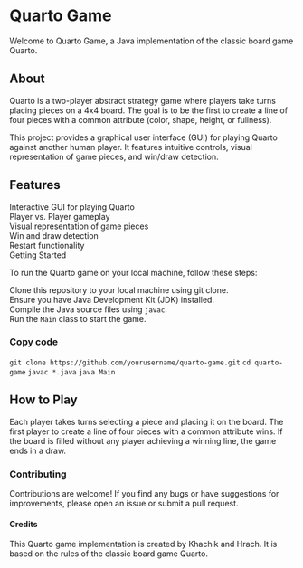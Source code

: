 <h1>Quarto Game</h1>

Welcome to Quarto Game, a Java implementation of the classic board game Quarto.

<h2>About</h2>

Quarto is a two-player abstract strategy game where players take turns placing pieces on a 4x4 board. The goal is to be the first to create a line of four pieces with a common attribute (color, shape, height, or fullness).

This project provides a graphical user interface (GUI) for playing Quarto against another human player. It features intuitive controls, visual representation of game pieces, and win/draw detection.

<h2>Features</h2>

Interactive GUI for playing Quarto   
Player vs. Player gameplay  
Visual representation of game pieces  
Win and draw detection  
Restart functionality  
Getting Started  

To run the Quarto game on your local machine, follow these steps:

Clone this repository to your local machine using git clone.  
Ensure you have Java Development Kit (JDK) installed.  
Compile the Java source files using <code>javac</code>.  
Run the <code>Main</code> class to start the game.  

<h3>Copy code</h3> 
<code>git clone https://github.com/yourusername/quarto-game.git</code>  
<code>cd quarto-game</code>  
<code>javac *.java</code>  
<code>java Main</code>  

<h2>How to Play</h2>

Each player takes turns selecting a piece and placing it on the board.
The first player to create a line of four pieces with a common attribute wins.
If the board is filled without any player achieving a winning line, the game ends in a draw.

<h3>Contributing</h3>

Contributions are welcome! If you find any bugs or have suggestions for improvements, please open an issue or submit a pull request.

<h4>Credits</h4>

This Quarto game implementation is created by Khachik and Hrach. It is based on the rules of the classic board game Quarto.
